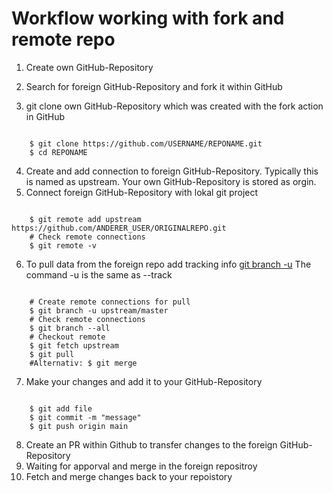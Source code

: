 # Workflow working with fork and remote repo 

1. Create own GitHub-Repository

2. Search for foreign GitHub-Repository and fork it within GitHub

3.  git clone own GitHub-Repository which was created with the fork action in GitHub
<pre><code>
    $ git clone https://github.com/USERNAME/REPONAME.git
    $ cd REPONAME
</code></pre>

4. Create and add connection to foreign GitHub-Repository. Typically this is named as upstream. Your own GitHub-Repository is stored as orgin.
5. Connect foreign GitHub-Repository with lokal git project
<pre><code>
    $ git remote add upstream https://github.com/ANDERER_USER/ORIGINALREPO.git
    # Check remote connections
    $ git remote -v
</code></pre>

6. To pull data from the foreign repo add tracking info [git branch -u]( https://git-scm.com/docs/git-branch#Documentation/git-branch.txt--ultupstreamgt) The command -u is the same as --track
<pre><code> 
    # Create remote connections for pull
    $ git branch -u upstream/master
    # Check remote connections
    $ git branch --all
    # Checkout remote 
    $ git fetch upstream
    $ git pull
    #Alternativ: $ git merge
</code></pre>

7.  Make your changes and add it to your GitHub-Repository
<pre><code>  
    $ git add file
    $ git commit -m "message"
    $ git push origin main
</code></pre>

8. Create an PR within Github to transfer changes to the foreign GitHub-Repository
9. Waiting for apporval and merge in the foreign repositroy
10. Fetch and merge changes back to your repoistory

